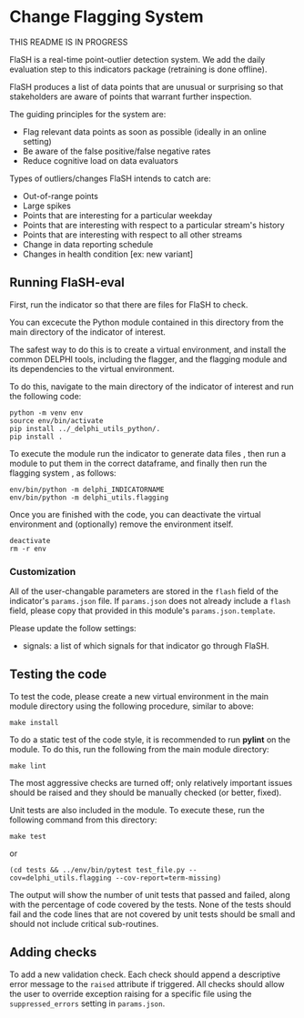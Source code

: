 # Change Flagging System

THIS README IS IN PROGRESS

FlaSH is a real-time point-outlier detection system. We add the daily evaluation step to this indicators package (retraining is done offline).

FlaSH produces a list of data points that are unusual or surprising so that stakeholders are aware of points that warrant further inspection. 

The guiding principles for the system are: 
- Flag relevant data points as soon as possible (ideally in an online setting)
- Be aware of the false positive/false negative rates
- Reduce cognitive load on data evaluators 

Types of outliers/changes FlaSH intends to catch are: 
- Out-of-range points 
- Large spikes 
- Points that are interesting for a particular weekday
- Points that are interesting with respect to a particular stream's history
- Points that are interesting with respect to all other streams 
- Change in data reporting schedule
- Changes in health condition [ex: new variant]

## Running FlaSH-eval

First, run the indicator so that there are files for FlaSH to check. 

You can excecute the Python module contained in this
directory from the main directory of the indicator of interest.

The safest way to do this is to create a virtual environment,
and install the common DELPHI tools, including the flagger, and the
flagging module and its dependencies to the virtual environment.

To do this, navigate to the main directory of the indicator of interest and run the following code:

```
python -m venv env
source env/bin/activate
pip install ../_delphi_utils_python/.
pip install .
```

To execute the module run the indicator to generate data files , 
then run a module to put them in the correct dataframe, and finally then run
the flagging system , as follows:

```
env/bin/python -m delphi_INDICATORNAME
env/bin/python -m delphi_utils.flagging
```

Once you are finished with the code, you can deactivate the virtual environment
and (optionally) remove the environment itself.

```
deactivate
rm -r env
```

### Customization

All of the user-changable parameters are stored in the `flash` field of the indicator's `params.json` file. If `params.json` does not already include a `flash` field, please copy that provided in this module's `params.json.template`.

Please update the follow settings:
- signals: a list of which signals for that indicator go through FlaSH. 

## Testing the code

To test the code, please create a new virtual environment in the main module directory using the following procedure, similar to above:

```
make install
```

To do a static test of the code style, it is recommended to run **pylint** on
the module. To do this, run the following from the main module directory:

```
make lint
```

The most aggressive checks are turned off; only relatively important issues
should be raised and they should be manually checked (or better, fixed).

Unit tests are also included in the module. To execute these, run the following command from this directory:

```
make test
```

or 

```
(cd tests && ../env/bin/pytest test_file.py --cov=delphi_utils.flagging --cov-report=term-missing)
```

The output will show the number of unit tests that passed and failed, along with the percentage of code covered by the tests. None of the tests should fail and the code lines that are not covered by unit tests should be small and should not include critical sub-routines.


## Adding checks

To add a new validation check. Each check should append a descriptive error message to the `raised` attribute if triggered. All checks should allow the user to override exception raising for a specific file using the `suppressed_errors` setting in `params.json`.
